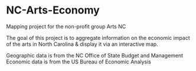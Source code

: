 # NC-Arts-Economy
Mapping project for the non-profit group Arts NC

The goal of this project is to aggregate information on the economic impact of the arts in North Carolina & display it via an interactive map.

Geographic data is from the NC Office of State Budget and Management
Economic data is from the US Bureau of Economic Analysis
